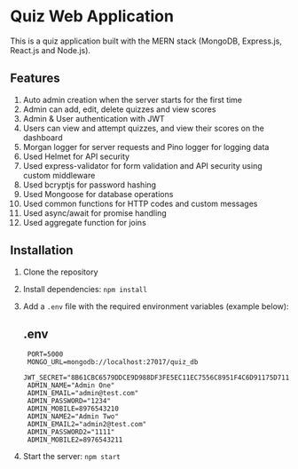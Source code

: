 # Quiz Web Application

This is a quiz application built with the MERN stack (MongoDB, Express.js, React.js and Node.js).

## Features
1. Auto admin creation when the server starts for the first time
2. Admin can add, edit, delete quizzes and view scores
3. Admin & User authentication with JWT
4. Users can view and attempt quizzes, and view their scores on the dashboard
5. Morgan logger for server requests and Pino logger for logging data
6. Used Helmet for API security
7. Used express-validator for form validation and API security using custom middleware
8. Used bcryptjs for password hashing
9. Used Mongoose for database operations
10. Used common functions for HTTP codes and custom messages
11. Used async/await for promise handling
12. Used aggregate function for joins

## Installation
1. Clone the repository
2. Install dependencies: `npm install`
3. Add a `.env` file with the required environment variables (example below):

    ## .env
   ```
    PORT=5000
    MONGO_URL=mongodb://localhost:27017/quiz_db
    JWT_SECRET="8B61CBC6579DDCE9D988DF3FE5EC11EC7556C8951F4C6D91175D711514C7F1458A19F641877475AB99CC677828A57869BDCC2AC7C2ECE7EB73D47779E67562A73FA1587651B65A18DDFC82D91C6688348B864D3DBB6AE4"
    ADMIN_NAME="Admin One"
    ADMIN_EMAIL="admin@test.com"
    ADMIN_PASSWORD="1234"
    ADMIN_MOBILE=8976543210
    ADMIN_NAME2="Admin Two"
    ADMIN_EMAIL2="admin2@test.com"
    ADMIN_PASSWORD2="1111"
    ADMIN_MOBILE2=8976543211
    ```

5. Start the server: `npm start`
